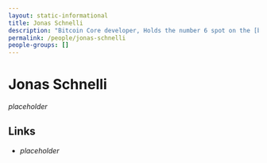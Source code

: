 ```yaml
---
layout: static-informational
title: Jonas Schnelli
description: "Bitcoin Core developer, Holds the number 6 spot on the [bitcoin/bitcoin contributors list](https://github.com/bitcoin/bitcoin/graphs/contributors)"
permalink: /people/jonas-schnelli
people-groups: []
---
```


# Jonas Schnelli

_placeholder_

## Links

* _placeholder_
